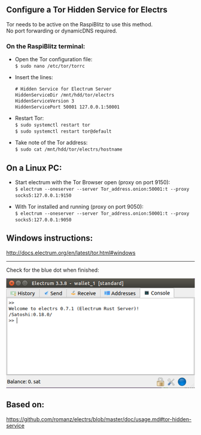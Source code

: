 ## Configure a Tor Hidden Service for Electrs

Tor needs to be active on the RaspiBlitz to use this method.  
No port forwarding or dynamicDNS required.

### On the RaspiBlitz terminal: 

* Open the Tor configuration file:  
`$ sudo nano /etc/tor/torrc`

* Insert the lines:
    ```
    # Hidden Service for Electrum Server
    HiddenServiceDir /mnt/hdd/tor/electrs
    HiddenServiceVersion 3
    HiddenServicePort 50001 127.0.0.1:50001
    ```
* Restart Tor:   
`$ sudo systemctl restart tor`  
`$ sudo systemctl restart tor@default` 

* Take note of the Tor address:  
`$ sudo cat /mnt/hdd/tor/electrs/hostname`

## On a Linux PC:

* Start electrum with the Tor Browser open (proxy on port 9150):  
`$ electrum --oneserver --server Tor_address.onion:50001:t --proxy socks5:127.0.0.1:9150`

* With Tor installed and running (proxy on port 9050):   
`$ electrum --oneserver --server Tor_address.onion:50001:t --proxy socks5:127.0.0.1:9050`

## Windows instructions:  
http://docs.electrum.org/en/latest/tor.html#windows 

---

Check for the blue dot when finished:

![electrum behind Tor](/electrs/images/electrum_tor.png)


## Based on:  
https://github.com/romanz/electrs/blob/master/doc/usage.md#tor-hidden-service